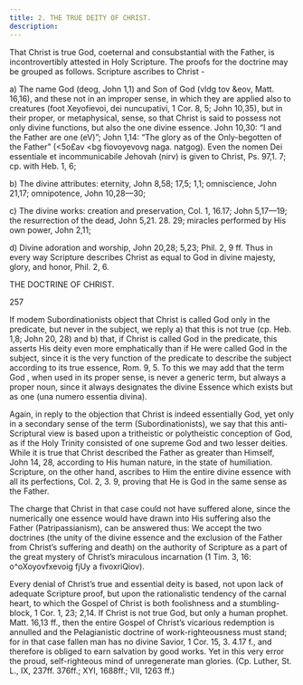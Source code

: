 ```yaml
---
title: 2. THE TRUE DEITY OF CHRIST.
description: 
---
```


That Christ is true God, coeternal and consubstantial with the Father, is incontrovertibly attested in Holy Scripture. The proofs for the doctrine may be grouped as follows. Scripture ascribes to Christ -

a) The name God (deog, John 1,1) and Son of God (vldg tov &eov, Matt. 16,16), and these not in an improper sense, in which they are applied also to creatures (foot Xeyofievoi, dei nuncupativi, 1 Cor. 8, 5; John 10,35), but in their proper, or metaphysical, sense, so that Christ is said to possess not only divine functions, but also the one divine essence. John 10,30: “I and the Father are one (eV)”; John 1,14: “The glory as of the Only-begotten of the Father” (<5o£av <bg fiovoyevovg naga. natgog). Even the nomen Dei essentiale et incommunicabile Jehovah (nirv) is given to Christ, Ps. 97,1. 7; cp. with Heb. 1, 6; 

b) The divine attributes: eternity, John 8,58; 17,5; 1,1; omniscience, John 21,17; omnipotence, John 10,28—30; 

c) The divine works: creation and preservation, Col. 1, 16.17; John 5,17—19; the resurrection of the dead, John 5,21. 28. 29; miracles performed by His own power, John 2,11; 

d) Divine adoration and worship, John 20,28; 5,23; Phil. 2, 9 ff. Thus in every way Scripture describes Christ as equal to God in divine majesty, glory, and honor, Phil. 2, 6. 



THE DOCTRINE OF CHRIST. 


257 


If modem Subordinationists object that Christ is called God only in the predicate, but never in the subject, we reply a) that this is not true (cp. Heb. 1,8; John 20, 28) and b) that, if Christ is called God in the predicate, this asserts His deity even more emphatically than if He were called God in the subject, since it is the very function of the predicate to describe the subject according to its true essence, Rom. 9, 5. To this we may add that the term God , when used in its proper sense, is never a generic term, but always a proper noun, since it always designates the divine Essence which exists but as one (una numero essentia divina). 

Again, in reply to the objection that Christ is indeed essentially God, yet only in a secondary sense of the term (Subordinationists), we say that this anti-Scriptural view is based upon a tritheistic or polytheistic conception of God, as if the Holy Trinity consisted of one supreme God and two lesser deities. While it is true that Christ described the Father as greater than Himself, John 14, 28, according to His human nature, in the state of humiliation. Scripture, on the other hand, ascribes to Him the entire divine essence with all its perfections, Col. 2, 3. 9, proving that He is God in the same sense as the Father. 

The charge that Christ in that case could not have suffered alone, since the numerically one essence would have drawn into His suffering also the Father (Patripassianism), can be answered thus: We accept the two doctrines (the unity of the divine essence and the exclusion of the Father from Christ’s suffering and death) on the authority of Scripture as a part of the great mystery of Christ’s miraculous incarnation (1 Tim. 3, 16: o^oXoyovfxevoig fjUy a fivoxriQiov). 

Every denial of Christ’s true and essential deity is based, not upon lack of adequate Scripture proof, but upon the rationalistic tendency of the carnal heart, to which the Gospel of Christ is both foolishness and a stumbling-block, 1 Cor. 1, 23; 2,14. If Christ is not true God, but only a human prophet. Matt. 16,13 ff., then the entire Gospel of Christ’s vicarious redemption is annulled and the Pelagianistic doctrine of work-righteousness must stand; for in that case fallen man has no divine Savior, 1 Cor. 15, 3. 4.17 f., and therefore is obliged to earn salvation by good works. Yet in this very error the proud, self-righteous mind of unregenerate man glories. (Cp. Luther, St. L., IX, 237ff. 376ff.; XYI, 1688ff.; VII, 1263 ff.) 
